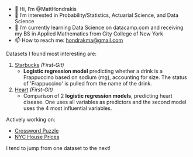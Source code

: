 - 👋 Hi, I’m @MattHondrakis
- 🧠 I’m interested in Probability/Statistics, Actuarial Science, and Data Science
- 🌱 I’m currently learning Data Science on datacamp.com and receiving my BS in Applied Mathematics from City College of New York
- 📫 How to reach me: hondrakma@gmail.com
   
Datasets I found most interesting are:   
  1. [Starbucks](https://github.com/MattHondrakis/First-Git/blob/main/12-21-21/Starbucks.md) *(First-Git)*
      * **Logistic regression model** predicting whether a drink is a Frappuccino based on sodium (mg), accounting for size. The status of 'Frappuccino' is pulled 
        from the name of the drink.
  2. [Heart](https://github.com/MattHondrakis/First-Git/blob/main/01-06-22/heart.md)  *(First-Git)*
      * Comparison of 2 **logistic regression models**, predicting heart disease. One uses all variables as predictors and the second model uses the 4 most influential variables. 


Actively working on: 
   * [Crossword Puzzle](https://github.com/MattHondrakis/TidyTuesday/blob/main/04-19-22/Crossword-Puzzle.md)
   * [NYC House Prices](https://github.com/MattHondrakis/DataAnalysis/blob/main/NYC%20House%20Prices/NYC-House-Prices.md)


I tend to jump from one dataset to the next!
